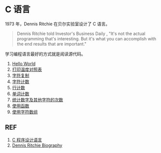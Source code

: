 # C 语言

1973 年，Dennis Ritchie 在贝尔实验室设计了 C 语言。

> Dennis Ritchie told Investor's Business Daily , "It's not the actual programming that's interesting. But it's what you can accomplish with the end results that are important."

学习编程语言最好的方式就是阅读源代码。

1. [Hello World](./c_hello-world.md)
1. [打印温度对照表](./c_temperature-table.md)
1. [字符复制](./c_copy.md)
1. [字符计数](./c_count-char.md)
1. [行计数](./c_count-line.md)
1. [单词计数](./c_count-word.md)
1. [统计数字及其他字符的次数](./c_count-in-array.md)
1. [使用函数](./c_func.md)
1. [使用字符数组](./c_char-array.md)

## REF

1. [C 程序设计语言](https://book.douban.com/subject/1139336/)
1. [Dennis Ritchie Biography](https://www.notablebiographies.com/supp/Supplement-Mi-So/Ritchie-Dennis.html)